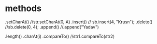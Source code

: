 # methods

.setCharAt() //str.setCharAt(0, A)
.insert() // sb.insert(4, "Krusn");
.delete() //sb.delete(0, 4);
.append() //.append("Yadav")

.length()
.charAt(i)
.compareTo() //str1.compareTo(str2)

